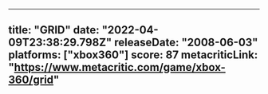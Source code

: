
---
title: "GRID"
date: "2022-04-09T23:38:29.798Z"
releaseDate: "2008-06-03"
platforms: ["xbox360"]
score: 87
metacriticLink: "https://www.metacritic.com/game/xbox-360/grid"
---

